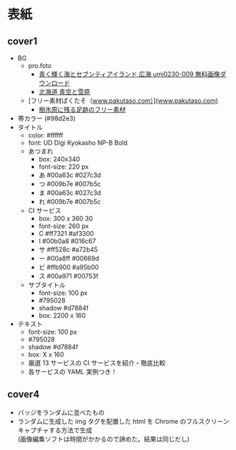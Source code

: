 # 表紙


## cover1

* BG
  * pro.foto
    * [青く輝く海とセブンティアイランド 広海 umi0230-009 無料画像ダウンロード](https://pro-foto.jp/free/product_dl.php/cPath/21_25_33/products_id/4812)
    * [北海道 青空と雪原](https://pro-foto.jp/free/product_dl.php/cPath/21_25_38/products_id/661)
  * [フリー素材ぱくたそ（www.pakutaso.com）](www.pakutaso.com)
    * [樹氷原に残る足跡のフリー素材](https://www.pakutaso.com/20200250041post-25576.html)
* 帯カラー (#98d2e3)
* タイトル
  * color: #ffffff
  * font: UD Digi Kyokasho NP-B Bold
  * あつまれ
    * box: 240x340
    * font-size: 220 px
    * あ #00a63c #027c3d
    * つ #009b7e #007b5c
    * ま #00a63c #027c3d
    * れ #009b7e #007b5c
  * CI サービス
    * box: 300 x 360 30
    * font-size: 260 px
    * C #ff7321 #af3300
    * I #00b0a8 #016c67
    * サ #ff528c #a72b45
    * ー #00a8ff #00669d
    * ビ #ffb900 #a95b00
    * ス #00a971 #00753f
  * サブタイトル
    * font-size: 100 px
    * #795028
    * shadow #d7884f
    * box: 2200 x 160
* テキスト
  * font-size: 100 px
  * #795028
  * shadow #d7884f
  * box: X x 160
  * 厳選 13 サービスの CI サービスを紹介・徹底比較
  * 各サービスの YAML 実例つき！

## cover4

* バッジをランダムに並べたもの
* ランダムに生成した img タグを配置した html を Chrome のフルスクリーンキャプチャする方法で生成  
(画像編集ソフトは時間がかかるので諦めた。結果は同じだし)
